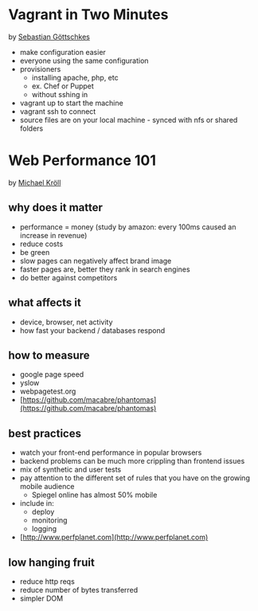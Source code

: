 Vagrant in Two Minutes
======================

by [Sebastian Göttschkes](https://twitter.com/sgoettschkes)

* make configuration easier
* everyone using the same configuration
* provisioners
  * installing apache, php, etc
  * ex. Chef or Puppet
  * without sshing in
* vagrant up to start the machine
* vagrant ssh to connect
* source files are on your local machine - synced with nfs or shared folders

Web Performance 101
===================

by [Michael Kröll](https://twitter.com/pierlopone)

why does it matter
------------------
* performance = money (study by amazon: every 100ms caused an increase in revenue)
* reduce costs
* be green
* slow pages can negatively affect brand image
* faster pages are, better they rank in search engines
* do better against competitors

what affects it
---------------
* device, browser, net activity
* how fast your backend / databases respond

how to measure
--------------
* google page speed
* yslow
* webpagetest.org
* [https://github.com/macabre/phantomas](https://github.com/macabre/phantomas)

best practices
--------------
* watch your front-end performance in popular browsers
* backend problems can be much more crippling than frontend issues
* mix of synthetic and user tests
* pay attention to the different set of rules that you have on the growing mobile audience
  * Spiegel online has almost 50% mobile
* include in:
  * deploy
  * monitoring
  * logging
* [http://www.perfplanet.com](http://www.perfplanet.com)

low hanging fruit
-----------------
* reduce http reqs
* reduce number of bytes transferred
* simpler DOM
